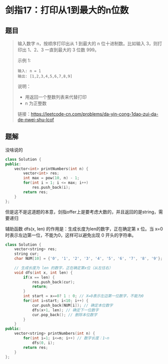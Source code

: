 # 剑指17：打印从1到最大的n位数

## 题目

> 输入数字 n，按顺序打印出从 1 到最大的 n 位十进制数。比如输入 3，则打印出 1、2、3 一直到最大的 3 位数 999。
>
> 示例 1:
>
> ```
> 输入: n = 1
> 输出: [1,2,3,4,5,6,7,8,9]
> ```
>
> 
>
>
> 说明：
>
> - 用返回一个整数列表来代替打印
> - n 为正整数
>
> 
>
> 链接：https://leetcode-cn.com/problems/da-yin-cong-1dao-zui-da-de-nwei-shu-lcof

## 题解

没啥说的

```c++
class Solution {
public:
    vector<int> printNumbers(int n) {
        vector<int> res;
        int max = pow(10, n) - 1;
        for(int i = 1; i <= max; i++) 
            res.push_back(i);
        return res;
    }
};
```

但是这不是这道题的本意，剑指offer上是要考虑大数的，并且返回的是string，需要递归

辅助函数 dfs(x, len) 的作用是：生成长度为len的数字，正在确定第 x 位。当 x=0 时表示左边第一位，不能为0，这样可以避免出现 0 开头的字符串。

```c++
class Solution {
    vector<string> res;
    string cur;
    char NUM[10] = {'0', '1', '2', '3', '4', '5', '6', '7', '8', '9'};
    
    // 生成长度为 len 的数字，正在确定第x位（从左往右）
    void dfs(int x, int len) {
        if(x == len) {
            res.push_back(cur);
            return;
        }
        int start = x==0? 1 : 0; // X=0表示左边第一位数字，不能为0
        for(int i=start; i<10; i++) {
            cur.push_back(NUM[i]); // 确定本位数字
            dfs(x+1, len); // 确定下一位数字
            cur.pop_back(); // 删除本位数字
        }
    }
public:
    vector<string> printNumbers(int n) {
        for(int i=1; i<=n; i++) // 数字长度：1~n
            dfs(0, i);
        return res;
    }
};
```

